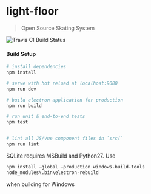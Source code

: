 # light-floor

> Open Source Skating System

![Travis CI Build Status](https://travis-ci.org/MaximTovstashev/light-floor.svg?branch=master)

#### Build Setup

``` bash
# install dependencies
npm install

# serve with hot reload at localhost:9080
npm run dev

# build electron application for production
npm run build

# run unit & end-to-end tests
npm test


# lint all JS/Vue component files in `src/`
npm run lint

```

SQLite requires MSBuild and Python27. Use

``` bash
npm install –global –production windows-build-tools
node_modules\.bin\electron-rebuild
```

when building for Windows
